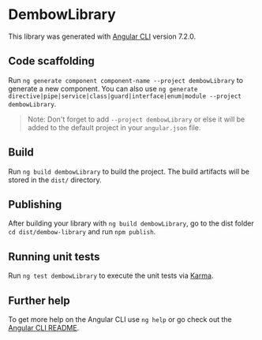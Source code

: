 # DembowLibrary

This library was generated with [Angular CLI](https://github.com/angular/angular-cli) version 7.2.0.

## Code scaffolding

Run `ng generate component component-name --project dembowLibrary` to generate a new component. You can also use `ng generate directive|pipe|service|class|guard|interface|enum|module --project dembowLibrary`.
> Note: Don't forget to add `--project dembowLibrary` or else it will be added to the default project in your `angular.json` file. 

## Build

Run `ng build dembowLibrary` to build the project. The build artifacts will be stored in the `dist/` directory.

## Publishing

After building your library with `ng build dembowLibrary`, go to the dist folder `cd dist/dembow-library` and run `npm publish`.

## Running unit tests

Run `ng test dembowLibrary` to execute the unit tests via [Karma](https://karma-runner.github.io).

## Further help

To get more help on the Angular CLI use `ng help` or go check out the [Angular CLI README](https://github.com/angular/angular-cli/blob/master/README.md).
